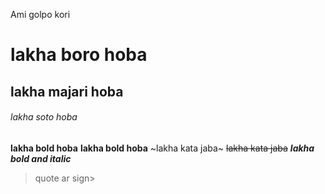 Ami golpo kori
# lakha boro hoba
## lakha majari hoba
###### lakha soto hoba

**lakha bold hoba**
__lakha bold hoba__
~lakha kata jaba~
~~lakha kata jaba~~
***lakha bold and italic***
>quote ar sign>
